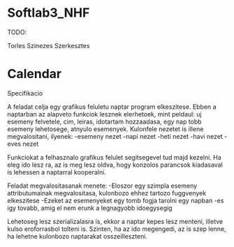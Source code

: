 Softlab3_NHF
============

TODO:

Torles
Szinezes
Szerkesztes

Calendar
============

Specifikacio

A feladat celja egy grafikus feluletu naptar program elkeszitese.
Ebben a naptarban az alapveto funkciok lesznek elerhetoek, mint peldaul: uj esemeny felvetele, cim, leiras, idotartam hozzaadasa, egy nap tobb esemeny lehetosege, atnyulo esemenyek.
Kulonfele nezetet is illene megvalositani, ilyenek:
-esemeny nezet
-napi nezet
-heti nezet
-havi nezet
-eves nezet

Funkciokat a felhasznalo grafikus felulet segitsegevel tud majd kezelni. Ha eleg ido lesz ra, az is meg lesz oldva, hogy konzolos parancsok kiadasaval is lehessen a naptarral kooperalni.

Feladat megvalositasanak menete:
-Eloszor egy szimpla esemeny attributumainak megvalositasa, kulonbozo ehhez tartozo fuggvenyek elkeszitese
-Ezeket az esemenyeket egy tomb fogja tarolni egy napban
-es igy tovabb, amig el nem erunk a legnagyobb idoegysegig

Lehetoseg lesz szerializalasra is, ekkor a naptar kepes lesz menteni, illetve kulso eroforrasbol tolteni is. Szinten, ha az ido megengedi, az is szep lenne, ha lehetne kulonbozo naptarakat osszeilleszteni.
